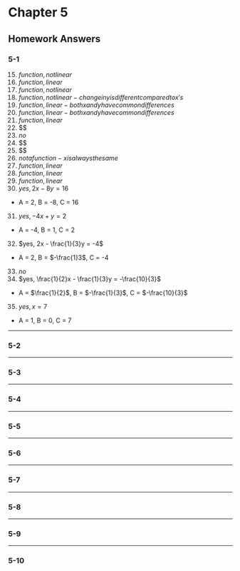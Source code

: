 # Chapter 5

## Homework Answers

### 5-1

15. $function, not linear$
16. $function, linear$
17. $function, not linear$
18. $function, not linear - change in y is different compared to x's$
19. $function, linear - both x and y have common differences$
20. $function, linear - both x and y have common differences$
21. $function, linear$
22. $$
23. $no$
24. $$
25. $$
26. $not a function - x is always the same$
27. $function, linear$
28. $function, linear$
29. $function, linear$
30. $yes, 2x - 8y = 16$
  - A = 2, B = -8, C = 16
31. $yes, -4x + y = 2$
  - A = -4, B = 1, C = 2
32. $yes, 2x - \frac{1}{3}y = -4$
  - A = 2, B = $-\frac{1}3$, C = -4
33. $no$
34. $yes, \frac{1}{2}x - \frac{1}{3}y = -\frac{10}{3}$
  - A = $\frac{1}{2}$, B = $-\frac{1}{3}$, C = $-\frac{10}{3}$
35. $yes, x = 7$
  - A = 1, B = 0, C = 7

---

### 5-2

---

### 5-3

---

### 5-4

---

### 5-5

---

### 5-6

---

### 5-7

---

### 5-8

---

### 5-9

---

### 5-10


